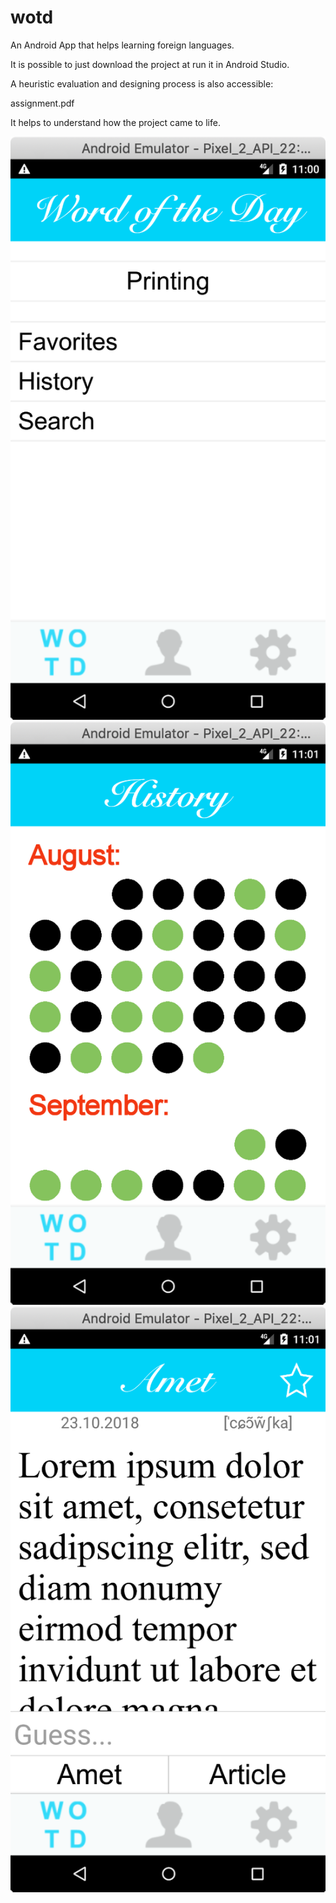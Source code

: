 # wotd
An Android App that helps learning foreign languages.

It is possible to just download the project at run it in Android Studio.

A heuristic evaluation and designing process is also accessible:

assignment.pdf

It helps to understand how the project came to life.

![alt text](https://github.com/florian9600/wotd/blob/master/screenshot1.png)
![alt text](https://github.com/florian9600/wotd/blob/master/screenshot2.png)
![alt text](https://github.com/florian9600/wotd/blob/master/screenshot3.png)
